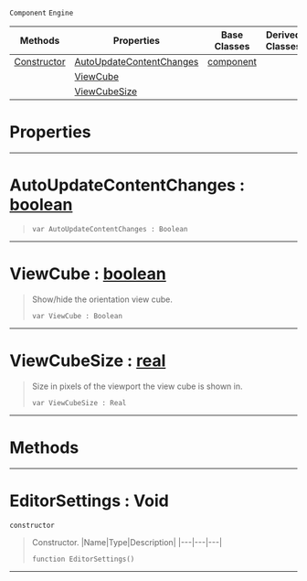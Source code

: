  `Component` `Engine`



|Methods|Properties|Base Classes|Derived Classes|
|---|---|---|---|
|[ Constructor](https://github.com/zeroengineteam/ZeroDocs/blob/master/code_reference/class_reference/editorsettings.markdown#editorsettings-void)|[ AutoUpdateContentChanges](https://github.com/zeroengineteam/ZeroDocs/blob/master/code_reference/class_reference/editorsettings.markdown#autoupdatecontentchanges)|[component](https://github.com/zeroengineteam/ZeroDocs/blob/master/code_reference/class_reference/component.markdown)| |
| |[ ViewCube](https://github.com/zeroengineteam/ZeroDocs/blob/master/code_reference/class_reference/editorsettings.markdown#viewcube-zero-engine-doc)| | |
| |[ ViewCubeSize](https://github.com/zeroengineteam/ZeroDocs/blob/master/code_reference/class_reference/editorsettings.markdown#viewcubesize-zero-engine)| | |


 #  Properties


---  
 #  AutoUpdateContentChanges : [boolean](https://github.com/zeroengineteam/ZeroDocs/blob/master/code_reference/nada_base_types/boolean.markdown)

> 
> ``` lang=cpp, name=Nada
> var AutoUpdateContentChanges : Boolean


---  
 #  ViewCube : [boolean](https://github.com/zeroengineteam/ZeroDocs/blob/master/code_reference/nada_base_types/boolean.markdown)

> Show/hide the orientation view cube.
> ``` lang=cpp, name=Nada
> var ViewCube : Boolean


---  
 #  ViewCubeSize : [real](https://github.com/zeroengineteam/ZeroDocs/blob/master/code_reference/nada_base_types/real.markdown)

> Size in pixels of the viewport the view cube is shown in.
> ``` lang=cpp, name=Nada
> var ViewCubeSize : Real


---  
 #  Methods


---  
 #  EditorSettings : Void

 `constructor`

> Constructor.
> |Name|Type|Description|
> |---|---|---|
> ``` lang=cpp, name=Nada
> function EditorSettings()
> ``` 


---  
 

 